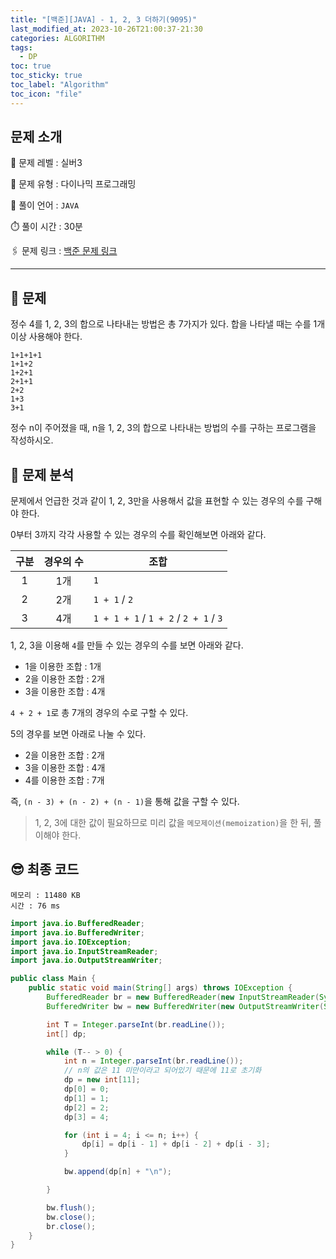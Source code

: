 ```yaml
---
title: "[백준][JAVA] - 1, 2, 3 더하기(9095)"
last_modified_at: 2023-10-26T21:00:37-21:30
categories: ALGORITHM
tags:
  - DP
toc: true
toc_sticky: true
toc_label: "Algorithm"
toc_icon: "file"
---
```


## 문제 소개

🥈 문제 레벨 : 실버3

🔔 문제 유형 : 다이나믹 프로그래밍

💬 풀이 언어 : `JAVA`

⏱️ 풀이 시간 : 30분

🖇️ 문제 링크 : [백준 문제 링크](https://www.acmicpc.net/problem/9095)

---

## 📝 문제

정수 4를 1, 2, 3의 합으로 나타내는 방법은 총 7가지가 있다. 합을 나타낼 때는 수를 1개 이상 사용해야 한다.

```
1+1+1+1
1+1+2
1+2+1
2+1+1
2+2
1+3
3+1
```

정수 n이 주어졌을 때, n을 1, 2, 3의 합으로 나타내는 방법의 수를 구하는 프로그램을 작성하시오.

## 🤔 문제 분석

문제에서 언급한 것과 같이 1, 2, 3만을 사용해서 값을 표현할 수 있는 경우의 수를 구해야 한다.

0부터 3까지 각각 사용할 수 있는 경우의 수를 확인해보면 아래와 같다.

| 구분 | 경우의 수 | 조합                                    |
|:--:|:-----:|---------------------------------------|
| 1  |  1개   | `1`                                   |
| 2  |  2개   | `1 + 1` / `2`                         |
| 3  |  4개   | `1 + 1 + 1` / `1 + 2` / `2 + 1` / `3` |

1, 2, 3을 이용해 `4`를 만들 수 있는 경우의 수를 보면 아래와 같다.

- 1을 이용한 조합 : 1개
- 2을 이용한 조합 : 2개
- 3을 이용한 조합 : 4개

`4 + 2 + 1`로 총 7개의 경우의 수로 구할 수 있다.

5의 경우를 보면 아래로 나눌 수 있다.

- 2을 이용한 조합 : 2개
- 3을 이용한 조합 : 4개
- 4를 이용한 조합 : 7개

즉, `(n - 3) + (n - 2) + (n - 1)`을 통해 값을 구할 수 있다.

> 1, 2, 3에 대한 값이 필요하므로 미리 값을 `메모제이션(memoization)`을 한 뒤, 풀이해야 한다.

## 😎 최종 코드

```
메모리 : 11480 KB
시간 : 76 ms
```

```java
import java.io.BufferedReader;
import java.io.BufferedWriter;
import java.io.IOException;
import java.io.InputStreamReader;
import java.io.OutputStreamWriter;

public class Main {
    public static void main(String[] args) throws IOException {
        BufferedReader br = new BufferedReader(new InputStreamReader(System.in));
        BufferedWriter bw = new BufferedWriter(new OutputStreamWriter(System.out));

        int T = Integer.parseInt(br.readLine());
        int[] dp;

        while (T-- > 0) {
            int n = Integer.parseInt(br.readLine());
            // n의 값은 11 미만이라고 되어있기 때문에 11로 초기화
            dp = new int[11];
            dp[0] = 0;
            dp[1] = 1;
            dp[2] = 2;
            dp[3] = 4;

            for (int i = 4; i <= n; i++) {
                dp[i] = dp[i - 1] + dp[i - 2] + dp[i - 3];
            }

            bw.append(dp[n] + "\n");

        }

        bw.flush();
        bw.close();
        br.close();
    }
}
```